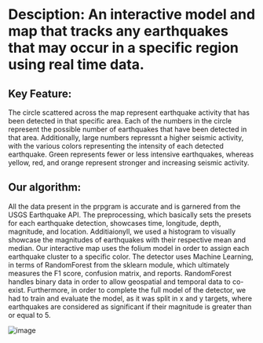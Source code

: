 # Desciption: An interactive model and map that tracks any earthquakes that may occur in a specific region using real time data.

## Key Feature:
The circle scattered across the map represent earthquake activity that has been detected in that specific area. Each of the numbers in the circle represent the possible number of earthquakes that have been detected in that area. Additionally, large numbers repressnt a higher seismic activity, with the various colors representing the intensity of each detected earthquake. Green represents fewer or less intensive earthquakes, whereas yellow, red, and orange represent stronger and increasing seismic activity.

## Our algorithm:
All the data present in the prpgram is accurate and is garnered from the USGS Earthquake API. The preprocessing, which basically sets the presets for each earthquake detection, showcases time, longitude, depth, magnitude, and location. Additiaionyll, we used a histogram to visually showcase the magnitudes of earthquakes with their respective mean and median. Our interactive map uses the folium model in order to assign each earthquake cluster to a specific color. 
The detector uses Machine Learning, in terms of RandomForest from the sklearn module, which ultimately measures the F1 score, confusion matrix, and reports. RandomForest handles binary data in order to allow geospatial and temporal data to co-exist. Furthermore, in order to complete the full model of the detector, we had to train and evaluate the model, as it was split in x and y targets, where earthquakes are considered as significant if their magnitude is greater than or equal to 5.

![image](https://github.com/user-attachments/assets/7dbaf844-1a82-4622-9e0d-b14bfeb85bc5)


